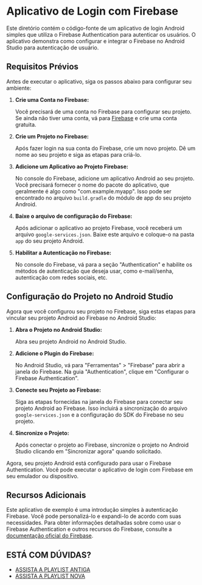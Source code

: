 # Aplicativo de Login com Firebase
Este diretório contém o código-fonte de um aplicativo de login Android simples que utiliza o Firebase Authentication para autenticar os usuários. O aplicativo demonstra como configurar e integrar o Firebase no Android Studio para autenticação de usuário.

## Requisitos Prévios
Antes de executar o aplicativo, siga os passos abaixo para configurar seu ambiente:

1. **Crie uma Conta no Firebase:**

   Você precisará de uma conta no Firebase para configurar seu projeto. Se ainda não tiver uma conta, vá para [Firebase](https://firebase.google.com/) e crie uma conta gratuita.

2. **Crie um Projeto no Firebase:**

   Após fazer login na sua conta do Firebase, crie um novo projeto. Dê um nome ao seu projeto e siga as etapas para criá-lo.

3. **Adicione um Aplicativo ao Projeto Firebase:**

   No console do Firebase, adicione um aplicativo Android ao seu projeto. Você precisará fornecer o nome do pacote do aplicativo, que geralmente é algo como "com.example.myapp". Isso pode ser encontrado no arquivo `build.gradle` do módulo de app do seu projeto Android.

4. **Baixe o arquivo de configuração do Firebase:**

   Após adicionar o aplicativo ao projeto Firebase, você receberá um arquivo `google-services.json`. Baixe este arquivo e coloque-o na pasta `app` do seu projeto Android.

5. **Habilitar a Autenticação no Firebase:**

   No console do Firebase, vá para a seção "Authentication" e habilite os métodos de autenticação que deseja usar, como e-mail/senha, autenticação com redes sociais, etc.

## Configuração do Projeto no Android Studio
Agora que você configurou seu projeto no Firebase, siga estas etapas para vincular seu projeto Android ao Firebase no Android Studio:

1. **Abra o Projeto no Android Studio:**

   Abra seu projeto Android no Android Studio.

2. **Adicione o Plugin do Firebase:**

   No Android Studio, vá para "Ferramentas" > "Firebase" para abrir a janela do Firebase. Na guia "Authentication", clique em "Configurar o Firebase Authentication".

3. **Conecte seu Projeto ao Firebase:**

   Siga as etapas fornecidas na janela do Firebase para conectar seu projeto Android ao Firebase. Isso incluirá a sincronização do arquivo `google-services.json` e a configuração do SDK do Firebase no seu projeto.

4. **Sincronize o Projeto:**

   Após conectar o projeto ao Firebase, sincronize o projeto no Android Studio clicando em "Sincronizar agora" quando solicitado.

Agora, seu projeto Android está configurado para usar o Firebase Authentication. Você pode executar o aplicativo de login com Firebase em seu emulador ou dispositivo.

## Recursos Adicionais
Este aplicativo de exemplo é uma introdução simples à autenticação Firebase. Você pode personalizá-lo e expandi-lo de acordo com suas necessidades. Para obter informações detalhadas sobre como usar o Firebase Authentication e outros recursos do Firebase, consulte a [documentação oficial do Firebase](https://firebase.google.com/docs).

## ESTÁ COM DÚVIDAS?
* [ASSISTA A PLAYLIST ANTIGA](https://youtube.com/playlist?list=PLZCMLqQ7FqfRplMlYPdaTosvhTKb2w7pD&si=vzDKiWt-WQaGcBWQ)
* [ASSISTA A PLAYLIST NOVA](https://youtube.com/playlist?list=PLZCMLqQ7FqfTMUJfl1gOnMuz6_AUTHmD7&si=kQoYi3J3RjvPMLZX)

